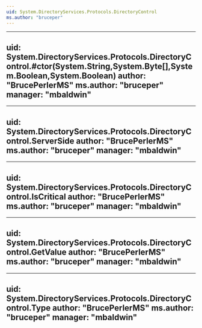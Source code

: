 ```yaml
---
uid: System.DirectoryServices.Protocols.DirectoryControl
ms.author: "bruceper"
---
```


---
uid: System.DirectoryServices.Protocols.DirectoryControl.#ctor(System.String,System.Byte[],System.Boolean,System.Boolean)
author: "BrucePerlerMS"
ms.author: "bruceper"
manager: "mbaldwin"
---

---
uid: System.DirectoryServices.Protocols.DirectoryControl.ServerSide
author: "BrucePerlerMS"
ms.author: "bruceper"
manager: "mbaldwin"
---

---
uid: System.DirectoryServices.Protocols.DirectoryControl.IsCritical
author: "BrucePerlerMS"
ms.author: "bruceper"
manager: "mbaldwin"
---

---
uid: System.DirectoryServices.Protocols.DirectoryControl.GetValue
author: "BrucePerlerMS"
ms.author: "bruceper"
manager: "mbaldwin"
---

---
uid: System.DirectoryServices.Protocols.DirectoryControl.Type
author: "BrucePerlerMS"
ms.author: "bruceper"
manager: "mbaldwin"
---

